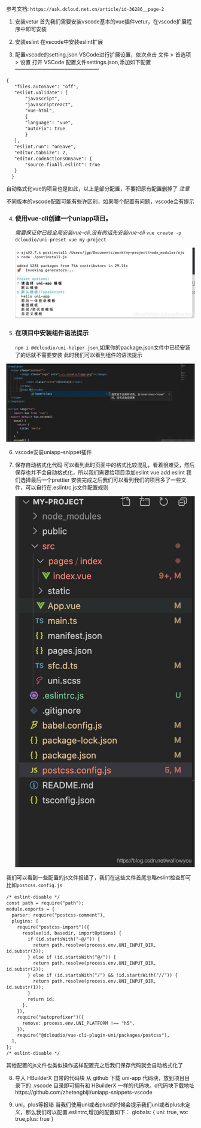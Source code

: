 参考文档: `https://ask.dcloud.net.cn/article/id-36286__page-2`

1. 安装vetur
首先我们需要安装vscode基本的vue插件vetur，在vscode扩展程序中即可安装

2. 安装eslint
在vscode中安装eslint扩展

3. 配置vscode的setting.json
  VSCode进行扩展设置，依次点击 文件 > 首选项 > 设置 打开 VSCode 配置文件settings.json,添加如下配置
  ————————————————

  ```
  {
     "files.autoSave": "off",
     "eslint.validate": [
         "javascript",
         "javascriptreact",
         "vue-html",
         {
         "language": "vue",
         "autoFix": true
         }
     ],
     "eslint.run": "onSave",
     "editor.tabSize": 2,
     "editor.codeActionsOnSave": {
         "source.fixAll.eslint": true
     }
    }
  
  ```

  自动格式化vue的项目也是如此，以上是部分配置，不要把原有配置删掉了
  *注意*

  不同版本的vscode配置可能有些许区别，如果哪个配置有问题，vscode会有提示

4. ### 使用vue-cli创建一个uniapp项目。

   *需要保证你已经全局安装vue-cli,没有的话先安装vue-cli*
   `vue create -p dcloudio/uni-preset-vue my-project`

    ![image-20211115094749322](assets/image-20211115094749322.png)

5. ### 在项目中安装组件语法提示

   `npm i @dcloudio/uni-helper-json`,如果你的package.json文件中已经安装了的话就不需要安装
   此时我们可以看到组件的语法提示

  ![image-20211115094835479](assets/image-20211115094835479.png)

6. vscode安装uniapp-snippet插件

7. 保存自动格式化代码
  可以看到此时页面中的格式比较混乱，看着很难受，然后保存也并不会自动格式化，所以我们需要给项目添加eslint
  vue add eslint
  我们选择最后一个prettier
  安装完成之后我们可以看到我们的项目多了一些文件，可以自行在.eslintrc.js文件配置规则

   ![](./assets/5b485a38a9e04d88a16600e3a0286ce6.png)

  我们可以看到一些配置的js文件报错了，我们在这些文件首尾忽略eslint检查即可
  比如`postcss.config.js`

  ```
  /* eslint-disable */
  const path = require("path");
  module.exports = {
    parser: require("postcss-comment"),
    plugins: [
      require("postcss-import")({
        resolve(id, basedir, importOptions) {
          if (id.startsWith("~@/")) {
            return path.resolve(process.env.UNI_INPUT_DIR, id.substr(3));
          } else if (id.startsWith("@/")) {
            return path.resolve(process.env.UNI_INPUT_DIR, id.substr(2));
          } else if (id.startsWith("/") && !id.startsWith("//")) {
            return path.resolve(process.env.UNI_INPUT_DIR, id.substr(1));
          }
          return id;
        },
      }),
      require("autoprefixer")({
        remove: process.env.UNI_PLATFORM !== "h5",
      }),
      require("@dcloudio/vue-cli-plugin-uni/packages/postcss"),
    ],
  };
  /* eslint-disable */
  
  ```

  其他配置的js文件也类似操作这样配置完之后我们保存代码就会自动格式化了

  8. 导入 HBuilderX 自带的代码块
  从 github 下载 uni-app 代码块，放到项目目录下的 .vscode 目录即可拥有和 HBuilderX 一样的代码块。d代码块下载地址https://github.com/zhetengbiji/uniapp-snippets-vscode

  9. uni，plus等报错
  当我们使用uni或者plus的时候会提示我们uni或者plus未定义，那么我们可以配置.eslintrc,增加的配置如下：
  globals: { uni: true, wx: true,plus: true }










